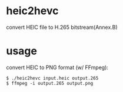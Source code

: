 # heic2hevc
convert HEIC file to H.265 bitstream(Annex.B)

# usage

convert HEIC to PNG format (w/ FFmpeg):

```
$ ./heic2hevc input.heic output.265
$ ffmpeg -i output.265 output.png
```
